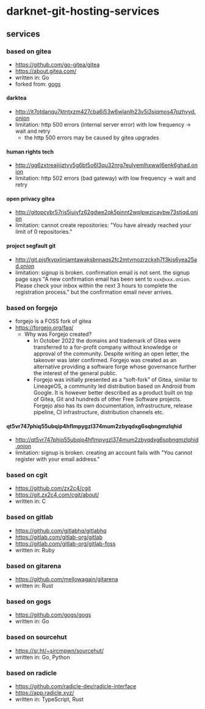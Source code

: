 # darknet-git-hosting-services

## services

### based on gitea

- https://github.com/go-gitea/gitea
- https://about.gitea.com/
- written in: Go
- forked from: [gogs](https://gogs.io/)

#### darktea

- http://it7otdanqu7ktntxzm427cba6i53w6wlanlh23v5i3siqmos47pzhvyd.onion
- limitation: http 500 errors (internal server error) with low frequency &rarr; wait and retry
   - the http 500 errors may be caused by gitea upgrades

#### human rights tech

- http://gg6zxtreajiijztyy5g6bt5o6l3qu32nrg7eulyemlhxwwl6enk6ghad.onion
- limitation: http 502 errors (bad gateway) with low frequency &rarr; wait and retry

#### open privacy gitea

- http://gitopcybr57ris5iuivfz62gdwe2qk5pinnt2wplpwzicaybw73stjqd.onion
- limitation: cannot create repositories: "You have already reached your limit of 0 repositories."

#### project segfault git

- http://git.pjsfkvpxlinjamtawaksbnnaqs2fc2mtvmozrzckxh7f3kis6yea25ad.onion
- limitation: signup is broken. confirmation email is not sent. the signup page says "A new confirmation email has been sent to `xxx@xxx.onion`. Please check your inbox within the next 3 hours to complete the registration process." but the confirmation email never arrives.

### based on forgejo

- forgejo is a FOSS fork of gitea
- https://forgejo.org/faq/
   - Why was Forgejo created?
      - In October 2022 the domains and trademark of Gitea were transferred to a for-profit company without knowledge or approval of the community. Despite writing an open letter, the takeover was later confirmed. Forgejo was created as an alternative providing a software forge whose governance further the interest of the general public.
      - Forgejo was initially presented as a “soft-fork” of Gitea, similar to LineageOS, a community led distribution based on Android from Google. It is however better described as a product built on top of Gitea, Git and hundreds of other Free Software projects. Forgejo also has its own documentation, infrastructure, release pipeline, CI infrastructure, distribution channels etc.

#### qt5vr747phiq55ubqip4hflmpygzl374mum2zbyqdxg6sqbngmzlqhid

- http://qt5vr747phiq55ubqip4hflmpygzl374mum2zbyqdxg6sqbngmzlqhid.onion
- limitation: signup is broken. creating an account fails with "You cannot register with your email address."

### based on cgit

- https://github.com/zx2c4/cgit
- https://git.zx2c4.com/cgit/about/
- written in: C

### based on gitlab

- https://github.com/gitlabhq/gitlabhq
- https://gitlab.com/gitlab-org/gitlab
- https://gitlab.com/gitlab-org/gitlab-foss
- written in: Ruby

### based on gitarena

- https://github.com/mellowagain/gitarena
- written in: Rust

### based on gogs

- https://github.com/gogs/gogs
- written in: Go

### based on sourcehut

- https://sr.ht/~sircmpwn/sourcehut/
- written in: Go, Python

### based on radicle

- https://github.com/radicle-dev/radicle-interface
- https://app.radicle.xyz/
- written in: TypeScript, Rust
